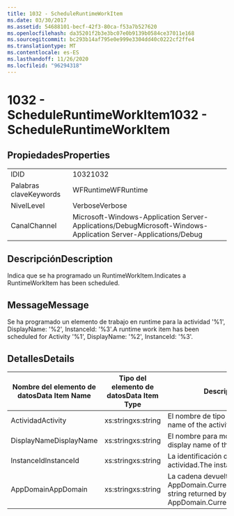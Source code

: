 ```yaml
---
title: 1032 - ScheduleRuntimeWorkItem
ms.date: 03/30/2017
ms.assetid: 54688101-becf-42f3-80ca-f53a7b527620
ms.openlocfilehash: da35201f2b3e3bc07e0b9139b0584ce37011e168
ms.sourcegitcommit: bc293b14af795e0e999e3304dd40c0222cf2ffe4
ms.translationtype: MT
ms.contentlocale: es-ES
ms.lasthandoff: 11/26/2020
ms.locfileid: "96294318"
---
```

# <a name="1032---scheduleruntimeworkitem"></a><span data-ttu-id="d8d65-102">1032 - ScheduleRuntimeWorkItem</span><span class="sxs-lookup"><span data-stu-id="d8d65-102">1032 - ScheduleRuntimeWorkItem</span></span>

## <a name="properties"></a><span data-ttu-id="d8d65-103">Propiedades</span><span class="sxs-lookup"><span data-stu-id="d8d65-103">Properties</span></span>  
  
|||  
|-|-|  
|<span data-ttu-id="d8d65-104">ID</span><span class="sxs-lookup"><span data-stu-id="d8d65-104">ID</span></span>|<span data-ttu-id="d8d65-105">1032</span><span class="sxs-lookup"><span data-stu-id="d8d65-105">1032</span></span>|  
|<span data-ttu-id="d8d65-106">Palabras clave</span><span class="sxs-lookup"><span data-stu-id="d8d65-106">Keywords</span></span>|<span data-ttu-id="d8d65-107">WFRuntime</span><span class="sxs-lookup"><span data-stu-id="d8d65-107">WFRuntime</span></span>|  
|<span data-ttu-id="d8d65-108">Nivel</span><span class="sxs-lookup"><span data-stu-id="d8d65-108">Level</span></span>|<span data-ttu-id="d8d65-109">Verbose</span><span class="sxs-lookup"><span data-stu-id="d8d65-109">Verbose</span></span>|  
|<span data-ttu-id="d8d65-110">Canal</span><span class="sxs-lookup"><span data-stu-id="d8d65-110">Channel</span></span>|<span data-ttu-id="d8d65-111">Microsoft-Windows-Application Server-Applications/Debug</span><span class="sxs-lookup"><span data-stu-id="d8d65-111">Microsoft-Windows-Application Server-Applications/Debug</span></span>|  
  
## <a name="description"></a><span data-ttu-id="d8d65-112">Descripción</span><span class="sxs-lookup"><span data-stu-id="d8d65-112">Description</span></span>  

 <span data-ttu-id="d8d65-113">Indica que se ha programado un RuntimeWorkItem.</span><span class="sxs-lookup"><span data-stu-id="d8d65-113">Indicates a RuntimeWorkItem has been scheduled.</span></span>  
  
## <a name="message"></a><span data-ttu-id="d8d65-114">Message</span><span class="sxs-lookup"><span data-stu-id="d8d65-114">Message</span></span>  

 <span data-ttu-id="d8d65-115">Se ha programado un elemento de trabajo en runtime para la actividad '%1', DisplayName: '%2', InstanceId: '%3'.</span><span class="sxs-lookup"><span data-stu-id="d8d65-115">A runtime work item has been scheduled for Activity '%1', DisplayName: '%2', InstanceId: '%3'.</span></span>  
  
## <a name="details"></a><span data-ttu-id="d8d65-116">Detalles</span><span class="sxs-lookup"><span data-stu-id="d8d65-116">Details</span></span>  
  
|<span data-ttu-id="d8d65-117">Nombre del elemento de datos</span><span class="sxs-lookup"><span data-stu-id="d8d65-117">Data Item Name</span></span>|<span data-ttu-id="d8d65-118">Tipo del elemento de datos</span><span class="sxs-lookup"><span data-stu-id="d8d65-118">Data Item Type</span></span>|<span data-ttu-id="d8d65-119">Descripción</span><span class="sxs-lookup"><span data-stu-id="d8d65-119">Description</span></span>|  
|--------------------|--------------------|-----------------|  
|<span data-ttu-id="d8d65-120">Actividad</span><span class="sxs-lookup"><span data-stu-id="d8d65-120">Activity</span></span>|<span data-ttu-id="d8d65-121">xs:string</span><span class="sxs-lookup"><span data-stu-id="d8d65-121">xs:string</span></span>|<span data-ttu-id="d8d65-122">El nombre de tipo de la actividad.</span><span class="sxs-lookup"><span data-stu-id="d8d65-122">The type name of the activity.</span></span>|  
|<span data-ttu-id="d8d65-123">DisplayName</span><span class="sxs-lookup"><span data-stu-id="d8d65-123">DisplayName</span></span>|<span data-ttu-id="d8d65-124">xs:string</span><span class="sxs-lookup"><span data-stu-id="d8d65-124">xs:string</span></span>|<span data-ttu-id="d8d65-125">El nombre para mostrar de la actividad.</span><span class="sxs-lookup"><span data-stu-id="d8d65-125">The display name of the activity.</span></span>|  
|<span data-ttu-id="d8d65-126">InstanceId</span><span class="sxs-lookup"><span data-stu-id="d8d65-126">InstanceId</span></span>|<span data-ttu-id="d8d65-127">xs:string</span><span class="sxs-lookup"><span data-stu-id="d8d65-127">xs:string</span></span>|<span data-ttu-id="d8d65-128">La identificación de instancia de la actividad.</span><span class="sxs-lookup"><span data-stu-id="d8d65-128">The instance id of the activity.</span></span>|  
|<span data-ttu-id="d8d65-129">AppDomain</span><span class="sxs-lookup"><span data-stu-id="d8d65-129">AppDomain</span></span>|<span data-ttu-id="d8d65-130">xs:string</span><span class="sxs-lookup"><span data-stu-id="d8d65-130">xs:string</span></span>|<span data-ttu-id="d8d65-131">La cadena devuelta por AppDomain.CurrentDomain.FriendlyName.</span><span class="sxs-lookup"><span data-stu-id="d8d65-131">The string returned by AppDomain.CurrentDomain.FriendlyName.</span></span>|
